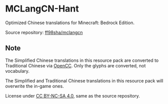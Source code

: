 # MCLangCN-Hant

Optimized Chinese translations for Minecraft: Bedrock Edition.

Source repository: [ff98sha/mclangcn](https://github.com/ff98sha/mclangcn)

## Note

The Simplified Chinese translations in this resource pack are converted to Traditional Chinese via [OpenCC](https://github.com/BYVoid/OpenCC). Only the glyphs are converted, not vocabulary.

The Simplified and Traditional Chinese translations in this resource pack will overwrite the in-game ones.

License under [CC BY-NC-SA 4.0](https://creativecommons.org/licenses/by-nc-sa/4.0/deed), same as the source repository.
